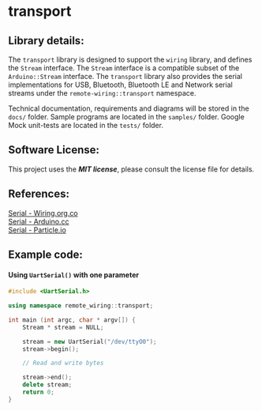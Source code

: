 transport
==============

## Library details:

The `transport` library is designed to support the `wiring` library, and defines the `Stream` interface. The `Stream` interface is a compatible subset of the `Arduino::Stream` interface. The `transport` library also provides the serial implementations for USB, Bluetooth, Bluetooth LE and Network serial streams under the `remote-wiring::transport` namespace.

Technical documentation, requirements and diagrams will be stored in the `docs/` folder. Sample programs are located in the `samples/` folder. Google Mock unit-tests are located in the `tests/` folder.

## Software License:
This project uses the ***MIT license***, please consult the license file for details.

## References:
[Serial - Wiring.org.co](http://wiring.org.co/reference/Serial.html)  
[Serial - Arduino.cc](https://www.arduino.cc/en/Reference/Serial)  
[Serial - Particle.io](https://docs.particle.io/reference/firmware/photon/#serial)  

## Example code:

#### Using `UartSerial()` with one parameter

```c++
#include <UartSerial.h>

using namespace remote_wiring::transport;

int main (int argc, char * argv[]) {
    Stream * stream = NULL;

    stream = new UartSerial("/dev/ttyO0");
    stream->begin();

    // Read and write bytes

    stream->end();
    delete stream;
    return 0;
}

```
